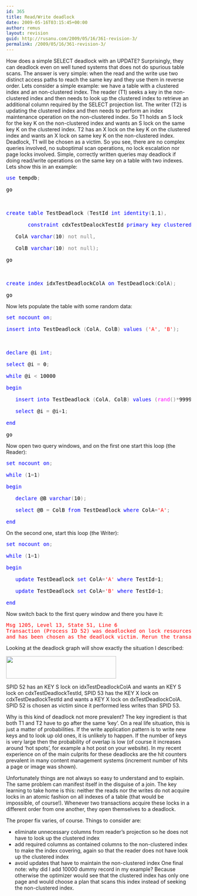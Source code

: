 ```yaml
---
id: 365
title: Read/Write deadlock
date: 2009-05-16T03:15:45+00:00
author: remus
layout: revision
guid: http://rusanu.com/2009/05/16/361-revision-3/
permalink: /2009/05/16/361-revision-3/
---
```

How does a simple SELECT deadlock with an UPDATE? Surprisingly, they can deadlock even on well tuned systems that does not do spurious table scans. The answer is very simple: when the read and the write use two distinct access paths to reach the same key and they use them in reverse order. Lets consider a simple example: we have a table with a clustered index and an non-clustered index. The reader (T1) seeks a key in the non-clustered index and then needs to look up the clustered index to retrieve an additional column required by the SELECT projection list. The writer (T2) is updating the clustered index and then needs to perform an index maintenance operation on the non-clustered index. So T1 holds an S lock for the key K on the non-clustered index and wants an S lock on the same key K on the clustered index. T2 has an X lock on the key K on the clustered index and wants an X lock on same key K on the non-clustered index. Deadlock, T1 will be chosen as a victim. So you see, there are no complex queries involved, no suboptimal scan operations, no lock escalation nor page locks involved. Simple, correctly written queries may deadlock if doing read/write operations on the same key on a table with two indexes. Lets show this in an example:

<pre><span style="color: Black"></span><span style="color:Blue">use</span><span style="color:Black">&nbsp;tempdb</span><span style="color:Gray">;<br />
</span><span style="color:Black">go<br />
<br />
</span><span style="color:Blue">create</span><span style="color:Black">&nbsp;</span><span style="color:Blue">table</span><span style="color:Black">&nbsp;TestDeadlock&nbsp;</span><span style="color:Gray">(</span><span style="color:Black">TestId&nbsp;</span><span style="color:Blue">int</span><span style="color:Black">&nbsp;</span><span style="color:Blue">identity</span><span style="color:Gray">(</span><span style="color:Black">1</span><span style="color:Gray">,</span><span style="color:Black">1</span><span style="color:Gray">),<br />
</span><span style="color:Black">		</span><span style="color:Blue">constraint</span><span style="color:Black">&nbsp;cdxTestDealockTestId&nbsp;</span><span style="color:Blue">primary</span><span style="color:Black">&nbsp;</span><span style="color:Blue">key</span><span style="color:Black">&nbsp;</span><span style="color:Blue">clustered</span><span style="color:Black">&nbsp;</span><span style="color:Gray">(</span><span style="color:Black">TestId</span><span style="color:Gray">),<br />
</span><span style="color:Black">	ColA&nbsp;</span><span style="color:Blue">varchar</span><span style="color:Gray">(</span><span style="color:Black">10</span><span style="color:Gray">)</span><span style="color:Black">&nbsp;</span><span style="color:Gray">not</span><span style="color:Black">&nbsp;</span><span style="color:Gray">null,<br />
</span><span style="color:Black">	ColB&nbsp;</span><span style="color:Blue">varchar</span><span style="color:Gray">(</span><span style="color:Black">10</span><span style="color:Gray">)</span><span style="color:Black">&nbsp;</span><span style="color:Gray">not</span><span style="color:Black">&nbsp;</span><span style="color:Gray">null);<br />
</span><span style="color:Black">go<br />
<br />
</span><span style="color:Blue">create</span><span style="color:Black">&nbsp;</span><span style="color:Blue">index</span><span style="color:Black">&nbsp;idxTestDeadlockColA&nbsp;</span><span style="color:Blue">on</span><span style="color:Black">&nbsp;TestDeadlock</span><span style="color:Gray">(</span><span style="color:Black">ColA</span><span style="color:Gray">);<br />
</span><span style="color:Black">go</span>
</pre>

Now lets populate the table with some random data:

<pre><span style="color: Black"></span><span style="color:Blue">set</span><span style="color:Black">&nbsp;</span><span style="color:Blue">nocount</span><span style="color:Black">&nbsp;</span><span style="color:Blue">on</span><span style="color:Gray">;<br />
</span><span style="color:Blue">insert</span><span style="color:Black">&nbsp;</span><span style="color:Blue">into</span><span style="color:Black">&nbsp;TestDeadlock&nbsp;</span><span style="color:Gray">(</span><span style="color:Black">ColA</span><span style="color:Gray">,</span><span style="color:Black">&nbsp;ColB</span><span style="color:Gray">)</span><span style="color:Black">&nbsp;</span><span style="color:Blue">values</span><span style="color:Black">&nbsp;</span><span style="color:Gray">(</span><span style="color:Red">'A'</span><span style="color:Gray">,</span><span style="color:Black">&nbsp;</span><span style="color:Red">'B'</span><span style="color:Gray">);<br />
<br />
</span><span style="color:Blue">declare</span><span style="color:Black">&nbsp;@i&nbsp;</span><span style="color:Blue">int</span><span style="color:Gray">;<br />
</span><span style="color:Blue">select</span><span style="color:Black">&nbsp;@i&nbsp;</span><span style="color:Gray">=</span><span style="color:Black">&nbsp;0</span><span style="color:Gray">;<br />
</span><span style="color:Blue">while</span><span style="color:Black">&nbsp;@i&nbsp;</span><span style="color:Gray">&lt;</span><span style="color:Black">&nbsp;10000<br />
</span><span style="color:Blue">begin<br />
</span><span style="color:Black">	</span><span style="color:Blue">insert</span><span style="color:Black">&nbsp;</span><span style="color:Blue">into</span><span style="color:Black">&nbsp;TestDeadlock&nbsp;</span><span style="color:Gray">(</span><span style="color:Black">ColA</span><span style="color:Gray">,</span><span style="color:Black">&nbsp;ColB</span><span style="color:Gray">)</span><span style="color:Black">&nbsp;</span><span style="color:Blue">values</span><span style="color:Black">&nbsp;</span><span style="color:Gray">(</span><span style="color:Fuchsia">rand</span><span style="color:Gray">()*</span><span style="color:Black">99999</span><span style="color:Gray">,</span><span style="color:Black">&nbsp;</span><span style="color:Fuchsia">rand</span><span style="color:Gray">()*</span><span style="color:Black">99999</span><span style="color:Gray">);<br />
</span><span style="color:Black">	</span><span style="color:Blue">select</span><span style="color:Black">&nbsp;@i&nbsp;</span><span style="color:Gray">=</span><span style="color:Black">&nbsp;@i</span><span style="color:Gray">+</span><span style="color:Black">1</span><span style="color:Gray">;<br />
</span><span style="color:Blue">end<br />
</span><span style="color:Black">go</span>
</pre>

Now open two query windows, and on the first one start this loop (the Reader):

<pre><span style="color: Black"></span><span style="color:Blue">set</span><span style="color:Black">&nbsp;</span><span style="color:Blue">nocount</span><span style="color:Black">&nbsp;</span><span style="color:Blue">on</span><span style="color:Gray">;<br />
</span><span style="color:Blue">while</span><span style="color:Black">&nbsp;</span><span style="color:Gray">(</span><span style="color:Black">1</span><span style="color:Gray">=</span><span style="color:Black">1</span><span style="color:Gray">)<br />
</span><span style="color:Blue">begin<br />
</span><span style="color:Black">	</span><span style="color:Blue">declare</span><span style="color:Black">&nbsp;@B&nbsp;</span><span style="color:Blue">varchar</span><span style="color:Gray">(</span><span style="color:Black">10</span><span style="color:Gray">);<br />
</span><span style="color:Black">	</span><span style="color:Blue">select</span><span style="color:Black">&nbsp;@B&nbsp;</span><span style="color:Gray">=</span><span style="color:Black">&nbsp;ColB&nbsp;</span><span style="color:Blue">from</span><span style="color:Black">&nbsp;TestDeadlock&nbsp;</span><span style="color:Blue">where</span><span style="color:Black">&nbsp;ColA</span><span style="color:Gray">=</span><span style="color:Red">'A'</span><span style="color:Gray">;<br />
</span><span style="color:Blue">end</span>
</pre>

On the second one, start this loop (the Writer):

<pre><span style="color: Black"></span><span style="color:Blue">set</span><span style="color:Black">&nbsp;</span><span style="color:Blue">nocount</span><span style="color:Black">&nbsp;</span><span style="color:Blue">on</span><span style="color:Gray">;<br />
</span><span style="color:Blue">while</span><span style="color:Black">&nbsp;</span><span style="color:Gray">(</span><span style="color:Black">1</span><span style="color:Gray">=</span><span style="color:Black">1</span><span style="color:Gray">)<br />
</span><span style="color:Blue">begin<br />
</span><span style="color:Black">	</span><span style="color:Blue">update</span><span style="color:Black">&nbsp;TestDeadlock&nbsp;</span><span style="color:Blue">set</span><span style="color:Black">&nbsp;ColA</span><span style="color:Gray">=</span><span style="color:Red">'A'</span><span style="color:Black">&nbsp;</span><span style="color:Blue">where</span><span style="color:Black">&nbsp;TestId</span><span style="color:Gray">=</span><span style="color:Black">1</span><span style="color:Gray">;<br />
</span><span style="color:Black">	</span><span style="color:Blue">update</span><span style="color:Black">&nbsp;TestDeadlock&nbsp;</span><span style="color:Blue">set</span><span style="color:Black">&nbsp;ColA</span><span style="color:Gray">=</span><span style="color:Red">'B'</span><span style="color:Black">&nbsp;</span><span style="color:Blue">where</span><span style="color:Black">&nbsp;TestId</span><span style="color:Gray">=</span><span style="color:Black">1</span><span style="color:Gray">;<br />
</span><span style="color:Blue">end</span>
</pre>

Now switch back to the first query window and there you have it:

<pre><span style="color:Red">Msg 1205, Level 13, State 51, Line 6
Transaction (Process ID 52) was deadlocked on lock resources with another process
and has been chosen as the deadlock victim. Rerun the transaction.</span>
</pre>

Looking at the deadlock graph will show exactly the situation I described:

[<img src="http://rusanu.com/wp-content/uploads/2009/05/testdeadlock-300x61.png" alt="" title="testdeadlock" width="300" height="61" class="alignnone size-medium wp-image-362" />](http://test.rusanu.com/wp-content/uploads/2009/05/testdeadlock.png)

SPID 52 has an KEY S lock on idxTestDeadlockColA and wants an KEY S lock on cdxTestDeadlockTestId, SPID 53 has the KEY X lock on cdxTestDeadlockTestId and wants a KEY X lock on dxTestDeadlockColA. SPID 52 is chosen as victim since it performed less writes than SPID 53.

Why is this kind of deadlock not more prevalent? The key ingredient is that both T1 and T2 have to go after the same &#8216;key&#8217;. On a real life situation, this is just a matter of probabilities. If the write application pattern is to write new keys and to look up old ones, it is unlikely to happen. If the number of keys is very large then the probability of overlap is low (of course it increases around &#8216;hot spots&#8217;, for example a hot post on your website). In my recent experience on of the main culprits for these deadlocks are the hit counters prevalent in many content management systems (increment number of hits a page or image was shown).

Unfortunately things are not always so easy to understand and to explain. The same problem can manifest itself in the disguise of a join. The key learning to take home is this: neither the reads nor the writes do not acquire locks in an atomic fashion on all indexes of a table (that would be impossible, of course!). Whenever two transactions acquire these locks in a different order from one another, they open themselves to a deadlock.

The proper fix varies, of course. Things to consider are:

  * eliminate unnecessary columns from reader&#8217;s projection so he does not have to look up the clustered index
  * add required columns as contained columns to the non-clustered index to make the index covering, again so that the reader does not have look up the clustered index
  * avoid updates that have to maintain the non-clustered index
One final note: why did I add 10000 dummy record in my example? Because otherwise the optimizer would see that the clustered index has only one page and would choose a plan that scans this index instead of seeking the non-clustered index.